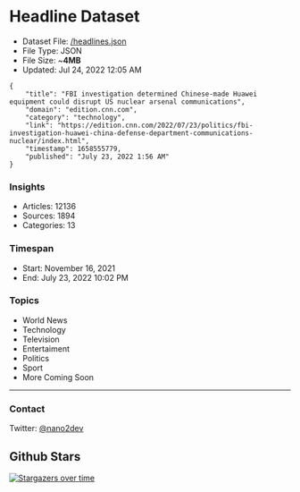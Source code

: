 # Headline Dataset

- Dataset File: [/headlines.json](https://raw.githubusercontent.com/fwd/news/master/headlines.json) 
- File Type: JSON
- File Size: ~**4MB**
- Updated: Jul 24, 2022 12:05 AM

```
{
    "title": "FBI investigation determined Chinese-made Huawei equipment could disrupt US nuclear arsenal communications",
    "domain": "edition.cnn.com",
    "category": "technology",
    "link": "https://edition.cnn.com/2022/07/23/politics/fbi-investigation-huawei-china-defense-department-communications-nuclear/index.html",
    "timestamp": 1658555779,
    "published": "July 23, 2022 1:56 AM"
}
```

### Insights

- Articles: 12136
- Sources: 1894
- Categories: 13

### Timespan

- Start: November 16, 2021
- End: July 23, 2022 10:02 PM

### Topics

- World News
- Technology
- Television
- Entertaiment
- Politics
- Sport
- More Coming Soon

---

### Contact 

Twitter: [@nano2dev](https://twitter.com/nano2dev)

## Github Stars

[![Stargazers over time](https://starchart.cc/fwd/news.svg)](https://starchart.cc/fwd/news)
	